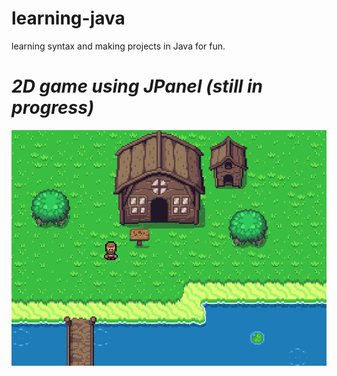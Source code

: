 # learning-java
learning syntax and making projects in Java for fun.

# *2D game using JPanel (still in progress)*

![first look](image.png)
